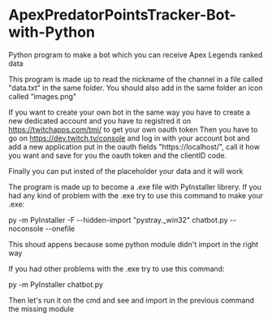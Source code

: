 # ApexPredatorPointsTracker-Bot-with-Python
Python program to make a bot which you can receive Apex Legends ranked data

This program is made up to read the nickname of the channel in a file called "data.txt" in the same folder.
You should also add in the same folder an icon called "images.png"

If you want to create your own bot in the same way you have to create a new dedicated account and you have to registred it on https://twitchapps.com/tmi/ to get your own oauth token
Then you have to go on https://dev.twitch.tv/console and log in with your account bot and add a new application put in the oauth fields "https://localhost/<youroauthtoken>", call it how you want and save for you the oauth token and the clientID code.

Finally you can put insted of the placeholder your data and it will work

The program is made up to become a .exe file with PyInstaller librery. 
If you had any kind of problem with the .exe try to use this command to make your .exe:

py -m PyInstaller -F --hidden-import "pystray._win32" chatbot.py --noconsole --onefile

This shoud appens because some python module didn't import in the right way

If you had other problems with the .exe try to use this command:

py -m PyInstaller chatbot.py

Then let's run it on the cmd and see and import in the previous command the missing module 
